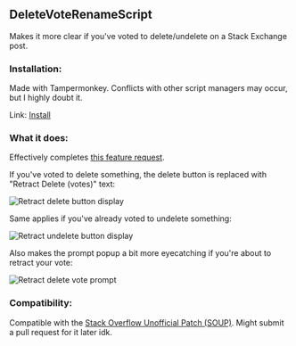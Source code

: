 ## DeleteVoteRenameScript
Makes it more clear if you've voted to delete/undelete on a Stack Exchange post.

### Installation:
Made with Tampermonkey. Conflicts with other script managers may occur, but I highly doubt it.

Link: [Install](https://github.com/Spevacus/DeleteVoteRenameScript/raw/main/Delete%20Vote%20Rename.user.js)

### What it does:
Effectively completes [this feature request](https://meta.stackexchange.com/q/371810/622284).

If you've voted to delete something, the delete button is replaced with "Retract Delete (votes)" text:

![Retract delete button display](https://i.imgur.com/3kxVIyb.png)

Same applies if you've already voted to undelete something:

![Retract undelete button display](https://i.imgur.com/AK1Yras.png)

Also makes the prompt popup a bit more eyecatching if you're about to retract your vote:

![Retract delete vote prompt](https://i.imgur.com/cCSoF7h.png)

### Compatibility:

Compatible with the [Stack Overflow Unofficial Patch (SOUP)](https://stackapps.com/q/4486). Might submit a pull request for it later idk.
